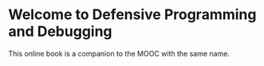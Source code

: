 # Welcome to Defensive Programming and Debugging

This online book is a companion to the MOOC with the same name.
